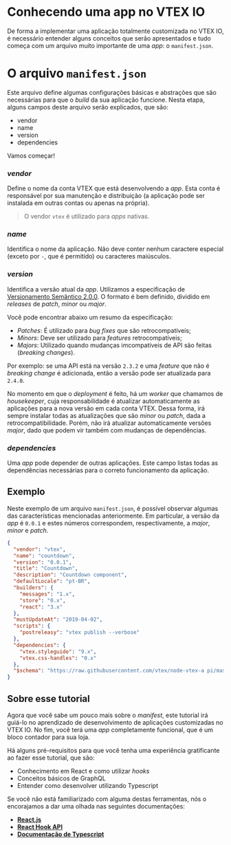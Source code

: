 # Conhecendo uma app no VTEX IO
De forma a implementar uma aplicação totalmente customizada no VTEX IO, é necessário entender alguns conceitos que serão apresentados e tudo começa com um arquivo muito importante de uma _app_: o `manifest.json`.


# O arquivo `manifest.json`
Este arquivo define algumas configurações básicas e abstrações que são necessárias para que o _build_ da sua aplicação funcione. Nesta etapa, alguns campos deste arquivo serão explicados, que são:
- vendor
- name
- version
- dependencies

Vamos começar!

### _vendor_

Define o nome da conta VTEX que está desenvolvendo a _app_. Esta conta é responsável por sua manutenção e distribuição (a aplicação pode ser instalada em outras contas ou apenas na própria).

>O vendor `vtex` é utilizado para _apps_ nativas.

### _name_

Identifica o nome da aplicação. Não deve conter nenhum caractere especial (exceto por `-`, que é permitido) ou caracteres maiúsculos.

### _version_
Identifica a versão atual da _app_. Utilizamos a especificação de [Versionamento Semântico 2.0.0](https://semver.org/). O formato é bem definido, dividido em _releases_ de _patch_, _minor_ ou _major_.

Você pode encontrar abaixo um resumo da especificação:
- *Patches*: É utilizado para _bug fixes_ que são retrocompatíveis;
- *Minors*: Deve ser utilizado para _features_ retrocompatíveis;
- *Majors*: Utilizado quando mudanças imcompatíveis de API são feitas (_breaking changes_).

Por exemplo: se uma API está na versão `2.3.2` e uma _feature_ que não é _breaking change_ é adicionada, então a versão pode ser atualizada para `2.4.0`.

No momento em que o _deployment_ é feito, há um _worker_ que chamamos de _housekeeper_, cuja responsabilidade é atualizar automaticamente as aplicações para a nova versão em cada conta VTEX. Dessa forma, irá sempre instalar todas as atualizações que são _minor_ ou _patch_, dada a retrocompatibilidade. Porém, não irá atualizar automaticamente versões _major_, dado que podem vir também com mudanças de dependências.

### _dependencies_

Uma _app_ pode depender de outras aplicações. Este campo listas todas as dependências necessárias para o correto funcionamento da aplicação.

## Exemplo
Neste exemplo de um arquivo `manifest.json`, é possível observar algumas das características mencionadas anteriormente. Em particular, a versão da _app_ é `0.0.1` e estes números correspondem, respectivamente, a _major_, _minor_ e _patch_.

```json
{
  "vendor": "vtex",
  "name": "countdown",
  "version": "0.0.1",
  "title": "Countdown",
  "description": "Countdown component",
  "defaultLocale": "pt-BR",
  "builders": {
    "messages": "1.x",
    "store": "0.x",
    "react": "3.x"
  },
  "mustUpdateAt": "2019-04-02",
  "scripts": {
    "postreleasy": "vtex publish --verbose"
  },
  "dependencies": {
    "vtex.styleguide": "9.x",
    "vtex.css-handles": "0.x"
  },
  "$schema": "https://raw.githubusercontent.com/vtex/node-vtex-a pi/master/gen/manifest.schema"
}
```

## Sobre esse tutorial
Agora que você sabe um pouco mais sobre o _manifest_, este tutorial irá guiá-lo no aprendizado de desenvolvimento de aplicações customizadas no VTEX IO. No fim, você terá uma _app_ completamente funcional, que é um bloco contador para sua loja.

Há alguns pré-requisitos para que você tenha uma experiência gratificante ao fazer esse tutorial, que são:
- Conhecimento em React e como utilizar _hooks_
- Conceitos básicos de GraphQL
- Entender como desenvolver utilizando Typescript

Se você não está familiarizado com alguma destas ferramentas, nós o encorajamos a dar uma olhada nas seguintes documentações:
- [**React.js**](https://reactjs.org/)
- [**React Hook API**](https:/**/reactjs.org/docs/hooks-intro.html)
- [**Documentação de Typescript**](https://www.typescriptlang.org/)

